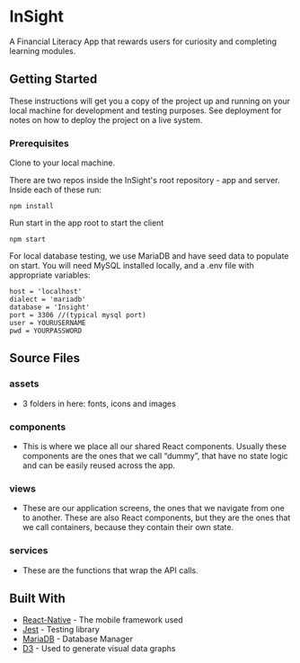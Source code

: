 # InSight
A Financial Literacy App that rewards users for curiosity and completing learning modules.

## Getting Started

These instructions will get you a copy of the project up and running on your local machine for development and testing purposes. See deployment for notes on how to deploy the project on a live system.

### Prerequisites

Clone to your local machine. 

There are two repos inside the InSight's root repository - app and server. 
Inside each of these run:

```
npm install
```

Run start in the app root to start the client
```
npm start
```
For local database testing, we use MariaDB and have seed data to populate on start. You will need MySQL installed locally, and a .env file with appropriate variables: 
```
host = 'localhost'
dialect = 'mariadb'
database = 'Insight'
port = 3306 //(typical mysql port)
user = YOURUSERNAME
pwd = YOURPASSWORD
```

## Source Files
### assets 
  * 3 folders in here: fonts, icons and images

### components 
  * This is where we place all our shared React components. Usually these components are the ones that we call “dummy”, that have no state logic and can be easily reused across the app.

### views 
  * These are our application screens, the ones that we navigate from one to another. These are also React components, but they are the ones that we call containers, because they contain their own state.
### services 
  *  These are the functions that wrap the API calls.

## Built With

* [React-Native](https://facebook.github.io/react-native/) - The mobile framework used
* [Jest](https://jestjs.io/) - Testing library
* [MariaDB](https://mariadb.org/) - Database Manager
* [D3](https://d3js.org/) - Used to generate visual data graphs